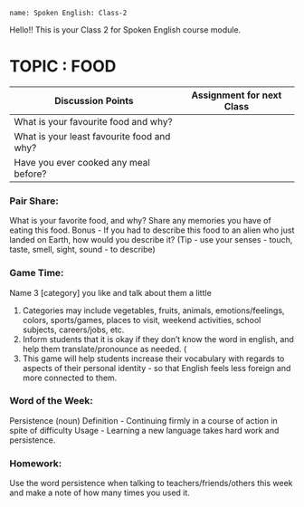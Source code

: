 ```ngMeta
name: Spoken English: Class-2
```

Hello!! 
This is your Class 2 for Spoken English course module.

# TOPIC : FOOD
 
|Discussion Points                               |Assignment for next Class|
|-------------------------------------------------|-------------------------|
|What is your favourite food and why?         |                         |
|What is your least favourite food and why?   |                         |
|Have you ever cooked any meal before?        |                         |

### Pair Share: 
What is your favorite food, and why? Share any memories you have of eating this food.
Bonus - If you had to describe this food to an alien who just landed on Earth, how would
you describe it? (Tip - use your senses - touch, taste, smell, sight, sound - to describe)

### Game Time:
Name 3 [category] you like and talk about them a little
1. Categories may include vegetables, fruits, animals, emotions/feelings, colors,
sports/games, places to visit, weekend activities, school subjects, careers/jobs,
etc.
2. Inform students that it is okay if they don’t know the word in english, and help them translate/pronounce as needed. (
3. This game will help students increase their vocabulary with regards to aspects of their personal identity - so that English feels less foreign and more connected to them.

### Word of the Week:
Persistence
(noun)
Definition - Continuing firmly in a course of action in spite of difficulty
Usage - Learning a new language takes hard work and persistence.

### Homework:
Use the word persistence when talking to teachers/friends/others this week and make a note of how many times you used it. 
